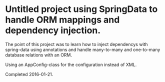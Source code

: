 # Untitled project using SpringData to handle ORM mappings and dependency injection.

The point of this project was to learn how to inject dependencys with spring-data using annotations and handle many-to-many and one-to-many database relations with an ORM.

Using an AppConfig-class for the configuration instead of XML.

Completed 2016-01-21.
